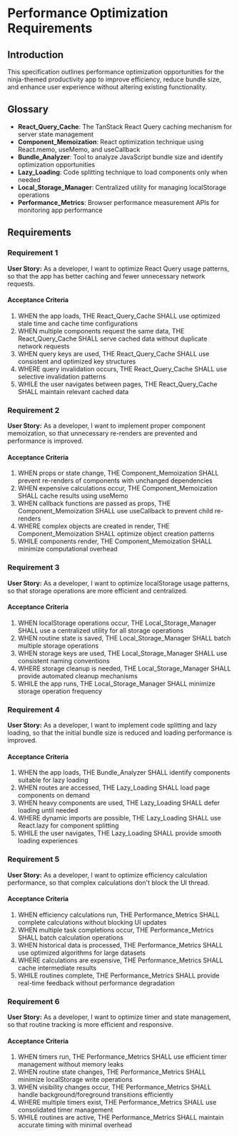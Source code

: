 # Performance Optimization Requirements

## Introduction

This specification outlines performance optimization opportunities for the ninja-themed productivity app to improve efficiency, reduce bundle size, and enhance user experience without altering existing functionality.

## Glossary

- **React_Query_Cache**: The TanStack React Query caching mechanism for server state management
- **Component_Memoization**: React optimization technique using React.memo, useMemo, and useCallback
- **Bundle_Analyzer**: Tool to analyze JavaScript bundle size and identify optimization opportunities
- **Lazy_Loading**: Code splitting technique to load components only when needed
- **Local_Storage_Manager**: Centralized utility for managing localStorage operations
- **Performance_Metrics**: Browser performance measurement APIs for monitoring app performance

## Requirements

### Requirement 1

**User Story:** As a developer, I want to optimize React Query usage patterns, so that the app has better caching and fewer unnecessary network requests.

#### Acceptance Criteria

1. WHEN the app loads, THE React_Query_Cache SHALL use optimized stale time and cache time configurations
2. WHEN multiple components request the same data, THE React_Query_Cache SHALL serve cached data without duplicate network requests
3. WHEN query keys are used, THE React_Query_Cache SHALL use consistent and optimized key structures
4. WHERE query invalidation occurs, THE React_Query_Cache SHALL use selective invalidation patterns
5. WHILE the user navigates between pages, THE React_Query_Cache SHALL maintain relevant cached data

### Requirement 2

**User Story:** As a developer, I want to implement proper component memoization, so that unnecessary re-renders are prevented and performance is improved.

#### Acceptance Criteria

1. WHEN props or state change, THE Component_Memoization SHALL prevent re-renders of components with unchanged dependencies
2. WHEN expensive calculations occur, THE Component_Memoization SHALL cache results using useMemo
3. WHEN callback functions are passed as props, THE Component_Memoization SHALL use useCallback to prevent child re-renders
4. WHERE complex objects are created in render, THE Component_Memoization SHALL optimize object creation patterns
5. WHILE components render, THE Component_Memoization SHALL minimize computational overhead

### Requirement 3

**User Story:** As a developer, I want to optimize localStorage usage patterns, so that storage operations are more efficient and centralized.

#### Acceptance Criteria

1. WHEN localStorage operations occur, THE Local_Storage_Manager SHALL use a centralized utility for all storage operations
2. WHEN routine state is saved, THE Local_Storage_Manager SHALL batch multiple storage operations
3. WHEN storage keys are used, THE Local_Storage_Manager SHALL use consistent naming conventions
4. WHERE storage cleanup is needed, THE Local_Storage_Manager SHALL provide automated cleanup mechanisms
5. WHILE the app runs, THE Local_Storage_Manager SHALL minimize storage operation frequency

### Requirement 4

**User Story:** As a developer, I want to implement code splitting and lazy loading, so that the initial bundle size is reduced and loading performance is improved.

#### Acceptance Criteria

1. WHEN the app loads, THE Bundle_Analyzer SHALL identify components suitable for lazy loading
2. WHEN routes are accessed, THE Lazy_Loading SHALL load page components on demand
3. WHEN heavy components are used, THE Lazy_Loading SHALL defer loading until needed
4. WHERE dynamic imports are possible, THE Lazy_Loading SHALL use React.lazy for component splitting
5. WHILE the user navigates, THE Lazy_Loading SHALL provide smooth loading experiences

### Requirement 5

**User Story:** As a developer, I want to optimize efficiency calculation performance, so that complex calculations don't block the UI thread.

#### Acceptance Criteria

1. WHEN efficiency calculations run, THE Performance_Metrics SHALL complete calculations without blocking UI updates
2. WHEN multiple task completions occur, THE Performance_Metrics SHALL batch calculation operations
3. WHEN historical data is processed, THE Performance_Metrics SHALL use optimized algorithms for large datasets
4. WHERE calculations are expensive, THE Performance_Metrics SHALL cache intermediate results
5. WHILE routines complete, THE Performance_Metrics SHALL provide real-time feedback without performance degradation

### Requirement 6

**User Story:** As a developer, I want to optimize timer and state management, so that routine tracking is more efficient and responsive.

#### Acceptance Criteria

1. WHEN timers run, THE Performance_Metrics SHALL use efficient timer management without memory leaks
2. WHEN routine state changes, THE Performance_Metrics SHALL minimize localStorage write operations
3. WHEN visibility changes occur, THE Performance_Metrics SHALL handle background/foreground transitions efficiently
4. WHERE multiple timers exist, THE Performance_Metrics SHALL use consolidated timer management
5. WHILE routines are active, THE Performance_Metrics SHALL maintain accurate timing with minimal overhead